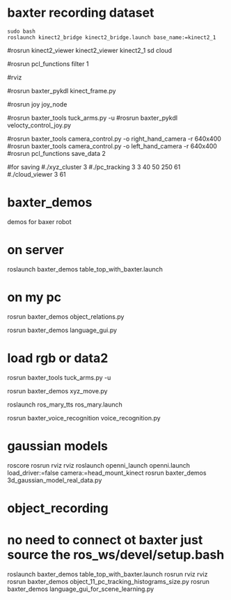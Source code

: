 # baxter recording dataset
  ```
  sudo bash
  roslaunch kinect2_bridge kinect2_bridge.launch base_name:=kinect2_1
  ```

#rosrun kinect2_viewer kinect2_viewer kinect2_1 sd cloud

#rosrun pcl_functions filter 1

#rviz

#rosrun baxter_pykdl kinect_frame.py

#rosrun joy joy_node

#rosrun baxter_tools tuck_arms.py -u
#rosrun baxter_pykdl velocty_control_joy.py 

#rosrun baxter_tools camera_control.py -o right_hand_camera -r 640x400
#rosrun baxter_tools camera_control.py -o left_hand_camera -r 640x400
#rosrun pcl_functions save_data 2


#for saving
#./xyz_cluster 3
#./pc_tracking 3 3 40 50 250 61
#./cloud_viewer 3 61

# baxter_demos
demos for baxer robot
# on server
roslaunch baxter_demos table_top_with_baxter.launch

# on my pc
rosrun baxter_demos object_relations.py

rosrun baxter_demos language_gui.py

# load rgb or data2

rosrun baxter_tools tuck_arms.py -u

rosrun baxter_demos xyz_move.py

roslaunch ros_mary_tts ros_mary.launch

rosrun baxter_voice_recognition voice_recognition.py


# gaussian models
roscore
rosrun rviz rviz
roslaunch openni_launch openni.launch load_driver:=false camera:=head_mount_kinect
rosrun baxter_demos 3d_gaussian_model_real_data.py


# object_recording
# no need to connect ot baxter just source the ros_ws/devel/setup.bash
roslaunch baxter_demos table_top_with_baxter.launch
rosrun rviz rviz
rosrun baxter_demos object_11_pc_tracking_histograms_size.py
rosrun baxter_demos language_gui_for_scene_learning.py

